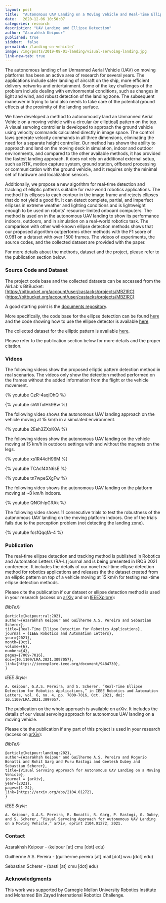 ```yaml
---
layout: post
title:  "Autonomous UAV Landing on a Moving Vehicle and Real-Time Ellipse Detection"
date:   2020-12-06 10:50:07
categories: research
description: "UAV Landing and Ellipse Detection"
author: "Azarakhsh Keipour"
published: true
sidebar:  false
permalink: /landing-on-vehicle/
image: /img/posts/2019-08-01-landing/visual-servoing-landing.jpg
link-new-tab: true
---
```


The autonomous landing of an Unmanned Aerial Vehicle (UAV) on moving platforms has been an active area of research for several years. The applications include safer landing of aircraft on the ship, more efficient delivery networks and entertainment. Some of the key challenges of the problem include dealing with environmental conditions, such as changes in light and wind, and robust detection of the landing zone. The subsequent maneuver in trying to land also needs to take care of the potential ground effects at the proximity of the landing surface.

We have developed a method to autonomously land an Unmanned Aerial Vehicle on a moving vehicle with a circular (or elliptical) pattern on the top. A visual servoing controller is developed to approach the ground vehicle using velocity commands calculated directly in image space. The control laws generate velocity commands in all three dimensions, eliminating the need for a separate height controller. Our method has shown the ability to approach and land on the moving deck in simulation, indoor and outdoor environments, and compared to the other available methods, it has provided the fastest landing approach. It does not rely on additional external setup, such as RTK, motion capture system, ground station, offboard processing or communication with the ground vehicle, and it requires only the minimal set of hardware and localization sensors. 

Additionally, we propose a new algorithm for real-time detection and tracking of elliptic patterns suitable for real-world robotics applications. The method fits ellipses to each contour in the image frame and rejects ellipses that do not yield a good fit. It can detect complete, partial, and imperfect ellipses in extreme weather and lighting conditions and is lightweight enough to be used on robots' resource-limited onboard computers. The method is used on in the autonomous UAV landing to show its performance indoors, outdoors, and in simulation on a real-world robotics task. The comparison with other well-known ellipse detection methods shows that our proposed algorithm outperforms other methods with the F1 score of 0.981 on a dataset with over 1500 frames. The videos of experiments, the source codes, and the collected dataset are provided with the paper.

For more details about the methods, dataset and the project, please refer to the publication section below.

### Source Code and Dataset

The project code base and the collected datasets can be accessed from the AirLab's BitBucket: [https://bitbucket.org/account/user/castacks/projects/MBZIRC](https://bitbucket.org/account/user/castacks/projects/MBZIRC) 

A good starting point is the [documents repository](https://bitbucket.org/castacks/mbzirc_documents/wiki/Home). 

More specifically, the code base for the ellipse detection can be found [here](https://bitbucket.org/castacks/mbzirc_commons/) and the code showing how to use the ellipse detector is available [here](https://bitbucket.org/castacks/mbzirc_decktrack). 

The collected dataset for the elliptic pattern is available [here](http://bit.ly/airlabmbzdataset). 

Please refer to the publication section below for more details and the proper citation. 

### Videos

The following videos show the proposed elliptic pattern detection method in real scenarios. The videos only show the detection method performed on the frames without the added information from the flight or the vehicle movement. 

{% youtube CzR-4aqlOhQ %}

{% youtube shWToIHk9Bw %}

The following video shows the autonomous UAV landing approach on the vehicle moving at 15 km/h in a simulated environment. 

{% youtube 2Eeh3ZXxK0A %}


The following videos show the autonomous UAV landing on the vehicle moving at 15 km/h in outdoors settings with and without the magnets on the legs. 

{% youtube xs1R44dH96M %}

{% youtube TCAcf4XN6sE %}

{% youtube tn7wpeSXgFw %}

The following video shows the autonomous UAV landing on the platform moving at ~8 km/h indoors. 

{% youtube QNGihlpGRAk %}

The following video shows 11 consecutive trials to test the robustness of the autonomous UAV landing on the moving platform indoors. One of the trials fails due to the perception problem (not detecting the landing zone). 

{% youtube fcsfQqqfA-4 %}

### Publication

The real-time ellipse detection and tracking method is published in Robotics and Automation Letters (RA-L) journal and is being presented in IROS 2021 conference. It includes the details of our novel real-time ellipse detection method for robotics applications and releases the the dataset created from an elliptic pattern on top of a vehicle moving at 15 km/h for testing real-time ellipse detection methods.

Please cite the publication if our dataset or ellipse detection method is used in your research (access on [arXiv](https://arxiv.org/abs/2102.12670) and on [IEEEXplore](https://ieeexplore.ieee.org/document/9484730)): 

*BibTeX:* 

```
@article{keipour:ral:2021,
author={Azarakhsh Keipour and Guilherme A.S. Pereira and Sebastian Scherer},
title={Real-Time Ellipse Detection for Robotics Applications},
journal = {IEEE Robotics and Automation Letters},
year={2021},
month={Oct},
volume={6},
number={4},
pages={7009-7016},
doi={10.1109/LRA.2021.3097057},
link={https://ieeexplore.ieee.org/document/9484730},
} 
```

*IEEE Style:* 

```
A. Keipour, G.A.S. Pereira, and S. Scherer, “Real-Time Ellipse Detection for Robotics Applications,” in IEEE Robotics and Automation Letters, vol. 6, no. 4, pp. 7009-7016, Oct. 2021, doi: 10.1109/LRA.2021.3097057.
```

The publication on the whole approach is available on arXiv. It includes the details of our visual servoing approach for autonomous UAV landing on a moving vehicle.

Please cite the publication if any part of this project is used in your research (access on [arXiv](https://arxiv.org/abs/2104.01272)): 

*BibTeX:* 

```
@article{keipour:landing:2021,
author={Azarakhsh Keipour and Guilherme A.S. Pereira and Rogerio Bonatti and Rohit Garg and Puru Rastogi and Geetesh Dubey and Sebastian Scherer},
title={Visual Servoing Approach for Autonomous UAV Landing on a Moving Vehicle},
journal = {arXiv},
year={2021},
pages={1-24},
link={https://arxiv.org/abs/2104.01272},
} 
```

*IEEE Style:* 

```
A. Keipour, G.A.S. Pereira, R. Bonatti, R. Garg, P. Rastogi, G. Dubey, and S. Scherer, “Visual Servoing Approach for Autonomous UAV Landing on a Moving Vehicle,” arXiv, eprint 2104.01272, 2021. 
```

### Contact 

Azarakhsh Keipour - (keipour [at] cmu [dot] edu) 

Guilherme A.S. Pereira - (guilherme.pereira [at] mail [dot] wvu [dot] edu) 

Sebastian Scherer - (basti [at] cmu [dot] edu) 

### Acknowledgments

This work was supported by Carnegie Mellon University Robotics Institute and Mohamed Bin Zayed International Robotics Challenge.
